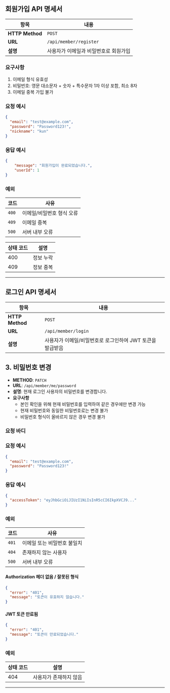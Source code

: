 ## 회원가입 API 명세서
| 항목             | 내용                     |
| -------------- | ---------------------- |
| **HTTP Method** | `POST`                 |
| **URL**  | `/api/member/register` |
| **설명**         | 사용자가 이메일과 비밀번호로 회원가입   |

### 요구사항
1. 이메일 형식 유효성
2. 비밀번호: 영문 대소문자 + 숫자 + 특수문자 1자 이상 포함, 최소 8자
3. 이메일 중복 가입 불가

### 요청 예시
```json
{
  "email": "test@example.com",
  "password": "Password123!",
  "nickname": "kun"
}
```

### 응답 예시

```json
{
    "message": "회원가입이 완료되었습니다.",
    "userId": 1
}

```

### 예외
| 코드    | 사유             |
| ----- | -------------- |
| `400` | 이메일/비밀번호 형식 오류 |
| `409` | 이메일 중복         |
| `500` | 서버 내부 오류       |

| 상태 코드 | 설명 |
| --- | --- |
| 400 | 정보 누락 |
| 409 | 정보 중복 |

---
## 로그인 API 명세서
| 항목               | 내용                                |
| ---------------- | --------------------------------- |
| **HTTP Method**  | `POST`                            |
| **URL**          | `/api/member/login`               |
| **설명**           | 사용자가 이메일/비밀번호로 로그인하여 JWT 토큰을 발급받음 |

## 3. 비밀번호 변경

- **METHOD**: `PATCH`
- **URL**: `/api/member/me/password`
- **설명**: 현재 로그인 사용자의 비밀번호를 변경합니다.
- **요구사항**
    - 본인 확인을 위해 현재 비밀번호를  입력하여 같은 경우에만 변경 가능
    - 현재 비밀번호와 동일한 비밀번호로는 변경 불가
    - 비밀번호 형식이 올바르지 않은 경우 변경 불가

### 요청 바디

### 요청 예시
```json
{
  "email": "test@example.com",
  "password": "Password123!"
}
```

### 응답 예시

```json
{
  "accessToken": "eyJhbGciOiJIUzI1NiIsInR5cCI6IkpXVCJ9..."
}
```

### 예외
| 코드    | 사유              |
| ----- | --------------- |
| `401` | 이메일 또는 비밀번호 불일치 |
| `404` | 존재하지 않는 사용자     |
| `500` | 서버 내부 오류        |

#### Authorization 헤더 없음 / 잘못된 형식
```json
{
  "error": "401",
  "message": "토큰이 유효하지 않습니다."
}
```
#### JWT 토큰 만료됨
```json
{
  "error": "401",
  "message": "토큰이 만료되었습니다."
}
```

### 예외

| 상태 코드 | 설명 |
| --- | --- |
| 404 | 사용자가 존재하지 않음 |

---
